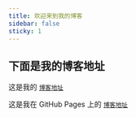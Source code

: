 ```yaml
---
title: 欢迎来到我的博客
sidebar: false
sticky: 1
---
```


<!-- more -->

## 下面是我的博客地址

这是我的 [`博客地址`](https://vipsunwei.com/)

这是我在 GitHub Pages 上的 [`博客地址`](https://vipsunwei.github.io/blog/)

